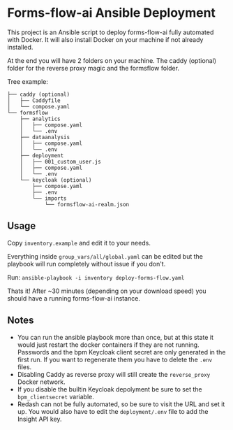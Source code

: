 # Forms-flow-ai Ansible Deployment

This project is an Ansible script to deploy forms-flow-ai fully automated with Docker. It will also install Docker on your machine if not already installed.

At the end you will have 2 folders on your machine. The caddy (optional) folder for the reverse proxy magic and the formsflow folder.

Tree example:

```
├── caddy (optional)
│   ├── Caddyfile
│   └── compose.yaml
└── formsflow
    ├── analytics
    │   ├── compose.yaml
    │   └── .env
    ├── dataanalysis
    │   ├── compose.yaml
    │   └── .env
    ├── deployment
    │   ├── 001_custom_user.js
    │   ├── compose.yaml
    │   └── .env
    └── keycloak (optional)
        ├── compose.yaml
        ├── .env
        └── imports
            └── formsflow-ai-realm.json
```

## Usage

Copy `inventory.example` and edit it to your needs.

Everything inside `group_vars/all/global.yaml` can be edited but the playbook will run completely without issue if you don't.

Run: `ansible-playbook -i inventory deploy-forms-flow.yaml`

Thats it! After ~30 minutes (depending on your download speed) you should have a running forms-flow-ai instance.

## Notes

- You can run the ansible playbook more than once, but at this state it would just restart the docker containers if they are not running. Passwords and the bpm Keycloak client secret are only generated in the first run. If you want to regenerate them you have to delete the `.env` files.
- Disabling Caddy as reverse proxy will still create the `reverse_proxy` Docker network.
- If you disable the builtin Keycloak depolyment be sure to set the `bpm_clientsecret` variable.
- Redash can not be fully automated, so be sure to visit the URL and set it up. You would also have to edit the `deployment/.env` file to add the Insight API key.
